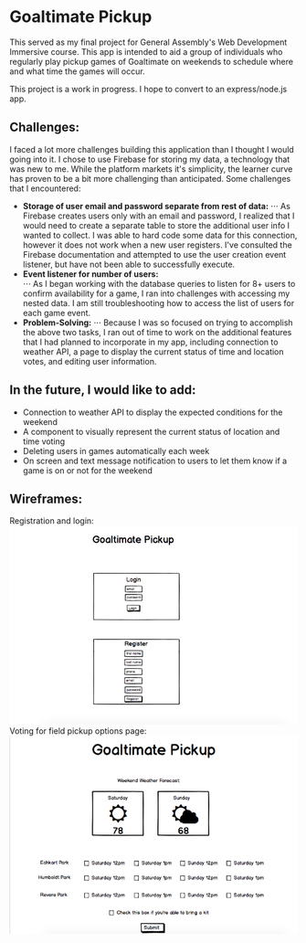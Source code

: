 # Goaltimate Pickup
This served as my final project for General Assembly's Web Development Immersive course. This app is intended to aid a group of individuals who regularly play pickup games of Goaltimate on weekends to schedule where and what time the games will occur.

This project is a work in progress. I hope to convert to an express/node.js app.

## Challenges:
I faced a lot more challenges building this application than I thought I would going into it. I chose to use Firebase for storing my data, a technology that was new to me. While the platform markets it's simplicity, the learner curve has proven to be a bit more challenging than anticipated. Some challenges that I encountered:
* __Storage of user email and password separate from rest of data:__
    ⋅⋅⋅ As Firebase creates users only with an email and password, I realized that I would need to create a separate table to store the additional user info I wanted to collect. I was able to hard code some data for this connection, however it does not work when a new user registers. I've consulted the Firebase documentation and attempted to use the user creation event listener, but have not been able to successfully execute.
* __Event listener for number of users:__   
    ⋅⋅⋅ As I began working with the database queries to listen for 8+ users to confirm availability for a game, I ran into challenges with accessing my nested data. I am still troubleshooting how to access the list of users for each game event.
* __Problem-Solving:__
	⋅⋅⋅ Because I was so focused on trying to accomplish the above two tasks, I ran out of time to work on the additional features that I had planned to incorporate in my app, including connection to weather API, a page to display the current status of time and location votes, and editing user information.

## In the future, I would like to add:
* Connection to weather API to display the expected conditions for the weekend
* A component to visually represent the current status of location and time voting
* Deleting users in games automatically each week
* On screen and text message notification to users to let them know if a game is on or not for the weekend

## Wireframes:
Registration and login:
![alt text](public/images/login.png)
Voting for field pickup options page:
![alt text](public/images/usergameavailability.png)